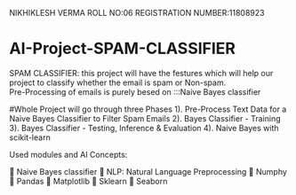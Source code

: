 NIKHIKLESH VERMA
ROLL NO:06
REGISTRATION NUMBER:11808923

# AI-Project-SPAM-CLASSIFIER
SPAM CLASSIFIER: this project will have the festures which will help our project to classify whether the email is spam or Non-spam.  
Pre-Processing of emails is purely besed on :::Naive Bayes classifier


#Whole Project will go through three Phases 
1). Pre-Process Text Data for a Naive
Bayes Classifier to Filter Spam Emails
2). Bayes Classifier - Training
3). Bayes Classifier - Testing, Inference & Evaluation
4). Naive Bayes with scikit-learn


Used modules and AI Concepts:

 Naive Bayes classifier
 NLP: Natural Language Preprocessing 
 Numphy
 Pandas
 Matplotlib
 Sklearn
 Seaborn
